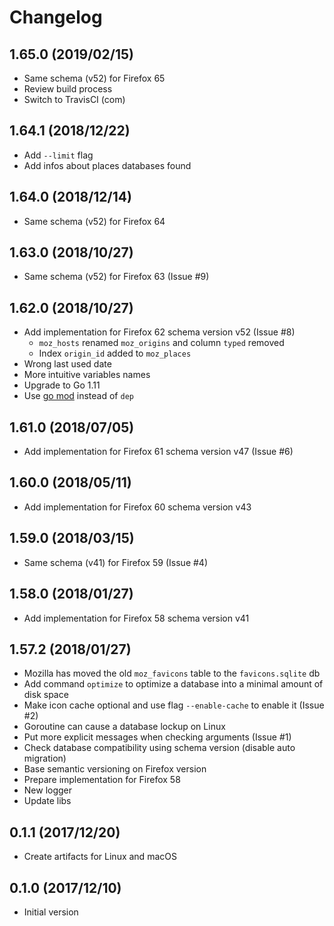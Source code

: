 # Changelog

## 1.65.0 (2019/02/15)

* Same schema (v52) for Firefox 65
* Review build process
* Switch to TravisCI (com)

## 1.64.1 (2018/12/22)

* Add `--limit` flag
* Add infos about places databases found

## 1.64.0 (2018/12/14)

* Same schema (v52) for Firefox 64

## 1.63.0 (2018/10/27)

* Same schema (v52) for Firefox 63 (Issue #9)

## 1.62.0 (2018/10/27)

* Add implementation for Firefox 62 schema version v52 (Issue #8)
  * `moz_hosts` renamed `moz_origins` and column `typed` removed
  * Index `origin_id` added to `moz_places`
* Wrong last used date
* More intuitive variables names
* Upgrade to Go 1.11
* Use [go mod](https://golang.org/cmd/go/#hdr-Module_maintenance) instead of `dep`

## 1.61.0 (2018/07/05)

* Add implementation for Firefox 61 schema version v47 (Issue #6)

## 1.60.0 (2018/05/11)

* Add implementation for Firefox 60 schema version v43

## 1.59.0 (2018/03/15)

* Same schema (v41) for Firefox 59 (Issue #4)

## 1.58.0 (2018/01/27)

* Add implementation for Firefox 58 schema version v41

## 1.57.2 (2018/01/27)

* Mozilla has moved the old `moz_favicons` table to the `favicons.sqlite` db
* Add command `optimize` to optimize a database into a minimal amount of disk space
* Make icon cache optional and use flag `--enable-cache` to enable it (Issue #2)
* Goroutine can cause a database lockup on Linux
* Put more explicit messages when checking arguments (Issue #1)
* Check database compatibility using schema version (disable auto migration)
* Base semantic versioning on Firefox version
* Prepare implementation for Firefox 58
* New logger
* Update libs

## 0.1.1 (2017/12/20)

* Create artifacts for Linux and macOS

## 0.1.0 (2017/12/10)

* Initial version
